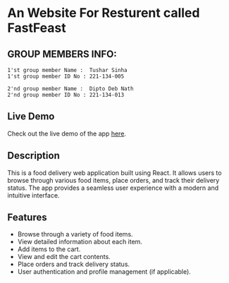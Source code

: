 # An Website For Resturent called FastFeast

## GROUP MEMBERS INFO:

	1'st group member Name :  Tushar Sinha
	1'st group member ID No : 221-134-005
	
	2'nd group member Name :  Dipto Deb Nath
	2'nd group member ID No : 221-134-013

## Live Demo

Check out the live demo of the app [here](https://fastfeast.netlify.app/).


## Description

This is a food delivery web application built using React. It allows users to browse through various food items, place orders, and track their delivery status. The app provides a seamless user experience with a modern and intuitive interface.

## Features

- Browse through a variety of food items.
- View detailed information about each item.
- Add items to the cart.
- View and edit the cart contents.
- Place orders and track delivery status.
- User authentication and profile management (if applicable).

